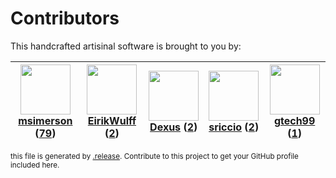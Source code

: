 # Contributors

This handcrafted artisinal software is brought to you by:

| <img height="80" src="https://avatars.githubusercontent.com/u/261635?v=4"><br><a href="https://github.com/msimerson">msimerson</a> (<a href="https://github.com/haraka/haraka-plugin-elasticsearch/commits?author=msimerson">79</a>) | <img height="80" src="https://avatars.githubusercontent.com/u/2962154?v=4"><br><a href="https://github.com/EirikWulff">EirikWulff</a> (<a href="https://github.com/haraka/haraka-plugin-elasticsearch/commits?author=EirikWulff">2</a>) | <img height="80" src="https://avatars.githubusercontent.com/u/1674289?v=4"><br><a href="https://github.com/Dexus">Dexus</a> (<a href="https://github.com/haraka/haraka-plugin-elasticsearch/commits?author=Dexus">2</a>) | <img height="80" src="https://avatars.githubusercontent.com/u/5239282?v=4"><br><a href="https://github.com/sriccio">sriccio</a> (<a href="https://github.com/haraka/haraka-plugin-elasticsearch/commits?author=sriccio">2</a>) | <img height="80" src="https://avatars.githubusercontent.com/u/15035337?v=4"><br><a href="https://github.com/gtech99">gtech99</a> (<a href="https://github.com/haraka/haraka-plugin-elasticsearch/commits?author=gtech99">1</a>) |
| :----------------------------------------------------------------------------------------------------------------------------------------------------------------------------------------------------------------------------------: | :-------------------------------------------------------------------------------------------------------------------------------------------------------------------------------------------------------------------------------------: | :----------------------------------------------------------------------------------------------------------------------------------------------------------------------------------------------------------------------: | :----------------------------------------------------------------------------------------------------------------------------------------------------------------------------------------------------------------------------: | :-----------------------------------------------------------------------------------------------------------------------------------------------------------------------------------------------------------------------------: |

<sub>this file is generated by [.release](https://github.com/msimerson/.release).
Contribute to this project to get your GitHub profile included here.</sub>
